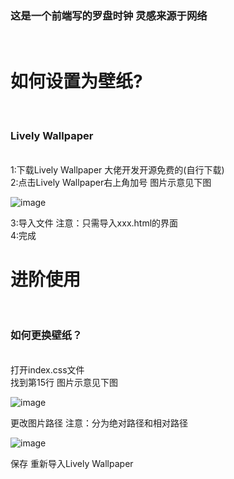 <h3>这是一个前端写的罗盘时钟 灵感来源于网络</h3><br>

<h1>如何设置为壁纸?</h1><br>
<h3>Lively Wallpaper</h3><br>
<a>1:下载Lively Wallpaper 大佬开发开源免费的(自行下载)</a><br>
<a>2:点击Lively Wallpaper右上角加号 图片示意见下图</a><br>

![image](https://github.com/user-attachments/assets/1eb23f4d-f306-42ab-8075-c55b3c76102a)

<a>3:导入文件 注意：只需导入xxx.html的界面</a><br>
<a>4:完成</a>

<h1>进阶使用</h1><br>
<h3>如何更换壁纸？</h3><br>
<a>打开index.css文件</a><br>
<a>找到第15行 图片示意见下图</a><br>

![image](https://github.com/user-attachments/assets/c162c090-a9f9-4e9a-9b54-209ebe2c3ce8)

<a>更改图片路径 注意：分为绝对路径和相对路径</a><br>

![image](https://github.com/user-attachments/assets/4b2a8a9f-1915-494e-87cb-a29887ca1506)

<a>保存 重新导入Lively Wallpaper</a>
